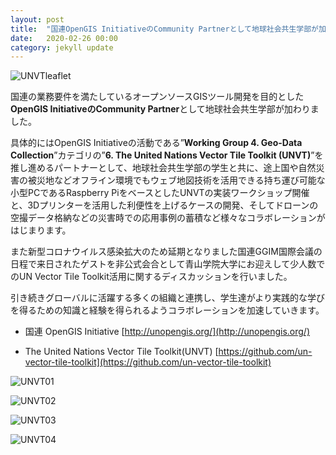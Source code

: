 ```yaml
---
layout: post
title:  "国連OpenGIS InitiativeのCommunity Partnerとして地球社会共生学部が加わりました！"
date:   2020-02-26 00:00
category: jekyll update
---
```


![UNVTleaflet](http://www.gsc.aoyama.ac.jp/assets/images/news/20200226_unopengis05_w800.jpg)

国連の業務要件を満たしているオープンソースGISツール開発を目的とした**OpenGIS InitiativeのCommunity Partner**として地球社会共生学部が加わりました。
 
具体的にはOpenGIS Initiativeの活動である”**Working Group 4. Geo-Data Collection**”カテゴリの”**6. The United Nations Vector Tile Toolkit (UNVT)**”を推し進めるパートナーとして、地球社会共生学部の学生と共に、途上国や自然災害の被災地などオフライン環境でもウェブ地図技術を活用できる持ち運び可能な小型PCであるRaspberry PiをベースとしたUNVTの実装ワークショップ開催と、3Dプリンターを活用した利便性を上げるケースの開発、そしてドローンの空撮データ格納などの災害時での応用事例の蓄積など様々なコラボレーションがはじまります。
 
また新型コロナウイルス感染拡大のため延期となりました国連GGIM国際会議の日程で来日されたゲストを非公式会合として青山学院大学にお迎えして少人数でのUN Vector Tile Toolkit活用に関するディスカッションを行いました。
 
引き続きグローバルに活躍する多くの組織と連携し、学生達がより実践的な学びを得るための知識と経験を得られるようコラボレーションを加速していきます。
 

* 国連 OpenGIS Initiative 
[http://unopengis.org/](http://unopengis.org/)
 
* The United Nations Vector Tile Toolkit(UNVT)
[https://github.com/un-vector-tile-toolkit](https://github.com/un-vector-tile-toolkit)


![UNVT01](http://www.gsc.aoyama.ac.jp/assets/images/news/20200226_unopengis01_w600.jpg)

![UNVT02](http://www.gsc.aoyama.ac.jp/assets/images/news/20200226_unopengis02_w600.jpg)

![UNVT03](http://www.gsc.aoyama.ac.jp/assets/images/news/20200226_unopengis03_w600.jpg)

![UNVT04](http://www.gsc.aoyama.ac.jp/assets/images/news/20200226_unopengis04_w600.jpg)


[jekyll-docs]: https://jekyllrb.com/docs/home
[jekyll-gh]:   https://github.com/jekyll/jekyll
[jekyll-talk]: https://talk.jekyllrb.com/
